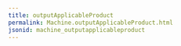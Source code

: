 ```yaml
---
title: outputApplicableProduct
permalink: Machine.outputApplicableProduct.html
jsonid: machine_outputapplicableproduct
---
```

